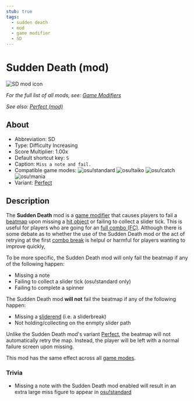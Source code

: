 ```yaml
---
stub: true
tags:
  - sudden death
  - mod
  - game modifier
  - SD
---
```


# Sudden Death (mod)

![SD mod icon](/wiki/shared/mods/SD.png "Sudden Death (SD) mod icon")

*For the full list of all mods, see: [Game Modifiers](/wiki/Game_Modifiers)*

*See also: [Perfect (mod)](/wiki/Game_Modifiers/Perfect)*

## About

- Abbreviation: SD
- Type: Difficulty Increasing
- Score Multiplier: 1.00x
- Default shortcut key: `S`
- Caption: `Miss a note and fail.`
- Compatible game modes: ![][o!s] ![][o!t] ![][o!c] ![][o!m]
- Variant: [Perfect](/wiki/Game_Modifiers/Perfect)

## Description

The **Sudden Death** mod is a [game modifier](/wiki/Game_Modifiers) that causes players to fail a [beatmap](/wiki/Beatmaps) upon missing a [hit object](/wiki/Hit_Objects) or failing to collect a slider tick. This is useful for players who are going for an [full combo (FC)](/wiki/Glossary#fc). Although there is some debate as to whether the use of the Sudden Death mod or the act of retrying at the first [combo break](/wiki/Glossary#combobreak) is helpul or harmful for players wanting to improve quickly,

To be more specific, the Sudden Death mod will only fail the beatmap if any of the following happen:

- Missing a note
- Failing to collect a slider tick (osu!standard only)
- Failing to complete a spinner

The Sudden Death mod **will not** fail the beatmap if any of the following happen:

- Missing a [sliderend](/wiki/Hit_object/Slidertail) (i.e. a sliderbreak)
- Not holding/collecting on the enmpty slider path

Unlike the Sudden Death mod's variant [Perfect](/wiki/Game_Modifiers/Perfect), the beatmap will not automatically retry the map. Instead, the player will be left with a normal failure screen upon missing.

This mod has the same effect across all [game modes](/wiki/Game_Modes).

### Trivia

- Missing a note with the Sudden Death mod enabled will result in an extra large miss figure to appear in [osu!standard](/wiki/Game_Modes/osu!)

[o!s]: /wiki/shared/mode/osu.png "osu!standard"
[o!t]: /wiki/shared/mode/taiko.png "osu!taiko"
[o!c]: /wiki/shared/mode/catch.png "osu!catch"
[o!m]: /wiki/shared/mode/mania.png "osu!mania"
